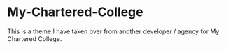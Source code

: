 # My-Chartered-College
This is a theme I have taken over from another developer / agency for My Chartered College.
